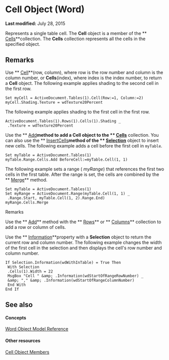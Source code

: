 
# Cell Object (Word)

 **Last modified:** July 28, 2015

Represents a single table cell. The  **Cell** object is a member of the ** [Cells](ceaa5b45-518d-d6ea-1ce8-5a34f6e37046.md)**collection. The  **Cells** collection represents all the cells in the specified object.

## Remarks

Use  ** [Cell](7dd91771-c72b-eefb-2492-1998c0d194bb.md)**(row, column), where row is the row number and column is the column number, or  **Cells**(index), where index is the index number, to return a  **Cell** object. The following example applies shading to the second cell in the first row.


```
Set myCell = ActiveDocument.Tables(1).Cell(Row:=1, Column:=2) 
myCell.Shading.Texture = wdTexture20Percent
```

The following example applies shading to the first cell in the first row.




```
ActiveDocument.Tables(1).Rows(1).Cells(1).Shading _ 
 .Texture = wdTexture20Percent
```

Use the  ** [Add](93e63c5b-a617-0a30-e303-aabe24ae7a0e.md)**method to add a  **Cell** object to the ** [Cells](ceaa5b45-518d-d6ea-1ce8-5a34f6e37046.md)** collection. You can also use the ** [InsertCells](461085a3-ae98-8028-5ad2-d5e22038c6db.md)**method of the  ** [Selection](7b574a91-c33e-ecfd-6783-6b7528b2ed8f.md)** object to insert new cells. The following example adds a cell before the first cell in `myTable`.




```
Set myTable = ActiveDocument.Tables(1) 
myTable.Range.Cells.Add BeforeCell:=myTable.Cell(1, 1)
```

The following example sets a range ( _myRange_) that references the first two cells in the first table. After the range is set, the cells are combined by the  ** [Merge](064d405e-00a1-205a-184c-4f46ab463a63.md)** method.




```
Set myTable = ActiveDocument.Tables(1) 
Set myRange = ActiveDocument.Range(myTable.Cell(1, 1) _ 
 .Range.Start, myTable.Cell(1, 2).Range.End) 
myRange.Cells.Merge
```

Remarks

Use the  ** [Add](09a7ba59-94a6-f6b0-a012-7d5aaa5b5b12.md)** method with the ** [Rows](cd83d0ef-f743-1886-54de-497017c5f542.md)** or ** [Columns](7c2d1353-cbc4-a162-83a1-6cac1300266f.md)** collection to add a row or column of cells.

Use the  ** [Information](73028751-6339-47e6-9629-9584cc4c59ec.md)**property with a  **Selection** object to return the current row and column number. The following example changes the width of the first cell in the selection and then displays the cell's row number and column number.




```
If Selection.Information(wdWithInTable) = True Then 
 With Selection 
 .Cells(1).Width = 22 
 MsgBox "Cell " &amp; .Information(wdStartOfRangeRowNumber) _ 
 &amp; "," &amp; .Information(wdStartOfRangeColumnNumber) 
 End With 
End If
```


## See also


#### Concepts


 [Word Object Model Reference](be452561-b436-bb9b-6f94-3faa9a74a6fd.md)
#### Other resources


 [Cell Object Members](f718bcaa-af8a-682b-f403-6db1aeb9bb73.md)
